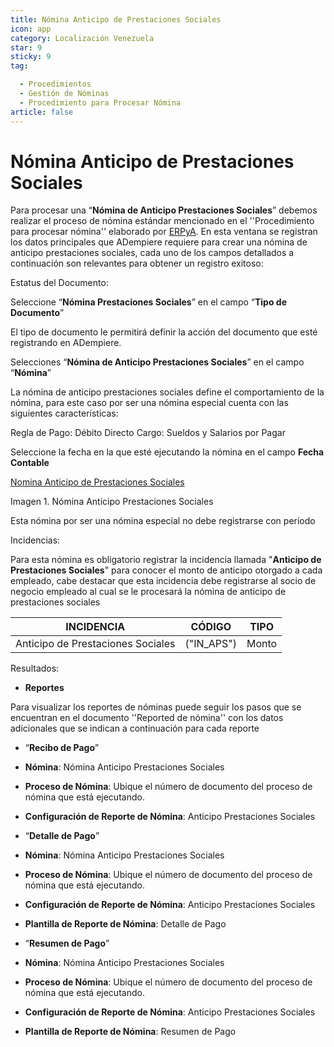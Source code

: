 ```yaml
---
title: Nómina Anticipo de Prestaciones Sociales
icon: app
category: Localización Venezuela
star: 9
sticky: 9
tag:

  - Procedimientos
  - Gestión de Nóminas
  - Procedimiento para Procesar Nómina
article: false
---
```


**Nómina Anticipo de Prestaciones Sociales**
============================================

Para procesar una “**Nómina de Anticipo Prestaciones Sociales**” debemos realizar el proceso de nómina estándar mencionado en el ''Procedimiento para procesar nómina'' elaborado por [ERPyA](http://erpya.com). En esta ventana se registran los datos principales que ADempiere requiere para crear una nómina de anticipo prestaciones sociales, cada uno de los campos detallados a continuación son relevantes para obtener un registro exitoso:

Estatus del Documento:

Seleccione “**Nómina Prestaciones Sociales**” en el campo “**Tipo de Documento**”

El tipo de documento le permitirá definir la acción del documento que esté registrando en ADempiere.

Selecciones “**Nómina de Anticipo Prestaciones Sociales**” en el campo “**Nómina**”

La nómina de anticipo prestaciones sociales define el comportamiento de la nómina, para este caso por ser una nómina especial cuenta con las siguientes características:

Regla de Pago: Débito Directo
Cargo: Sueldos y Salarios por Pagar

Seleccione la fecha en la que esté ejecutando la nómina en el campo **Fecha Contable**

[Nomina Anticipo de Prestaciones Sociales](/assets/img/procedures/payroll/procedures-to-process-payroll/resources/prestacionessociales.png)

Imagen 1. Nómina Anticipo Prestaciones Sociales

Esta nómina  por ser una nómina especial no debe registrarse con período

Incidencias:

Para esta nómina es obligatorio registrar la incidencia llamada "**Anticipo de Prestaciones Sociales**" para conocer el monto de anticipo otorgado a cada empleado, cabe destacar que esta incidencia debe registrarse al socio de negocio empleado al cual se le procesará la nómina de anticipo de prestaciones sociales

|           **INCIDENCIA**                              |     **CÓDIGO**       |    **TIPO**    |
|-------------------------------------------------------|----------------------|----------------|
| Anticipo de Prestaciones Sociales                     |     ("IN_APS")       |     Monto      |

Resultados:

- **Reportes**

Para visualizar los reportes de nóminas  puede seguir los pasos que se encuentran en el documento ''Reported de nómina'' con los datos adicionales que se indican a continuación para cada reporte

- “**Recibo de Pago**”

- **Nómina**: Nómina Anticipo Prestaciones Sociales

- **Proceso de Nómina**: Ubique el número de documento del proceso de nómina que está ejecutando.

- **Configuración de Reporte de Nómina**: Anticipo Prestaciones Sociales

- “**Detalle de Pago**”

- **Nómina**: Nómina Anticipo Prestaciones Sociales

- **Proceso de Nómina**: Ubique el número de documento del proceso de nómina que está ejecutando.

- **Configuración de Reporte de Nómina**: Anticipo Prestaciones Sociales

- **Plantilla de Reporte de Nómina**: Detalle de Pago
  
- “**Resumen de Pago**”

- **Nómina**: Nómina Anticipo Prestaciones Sociales

- **Proceso de Nómina**: Ubique el número de documento del proceso de nómina que está ejecutando.

- **Configuración de Reporte de Nómina**: Anticipo Prestaciones Sociales

- **Plantilla de Reporte de Nómina**: Resumen de Pago
